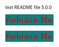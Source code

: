 
test README file 5.0.0

[![Release](ReleaseButton.png)](https://openwhisk.eu-gb.bluemix.net/api/v1/web/nhardman%40uk.ibm.com_dev/default/release.json?message=xxxx})

[![Release](ReleaseButton.png)](file://releaseprocess.html})




